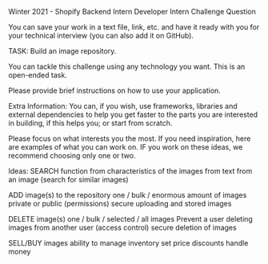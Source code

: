 Winter 2021 - Shopify Backend Intern
Developer Intern Challenge Question

You can save your work in a text file, link, etc. and have it ready with you for your technical interview (you can also add it on GitHub). 

TASK: Build an image repository.

You can tackle this challenge using any technology you want. This is an open-ended task.

Please provide brief instructions on how to use your application.

Extra Information: You can, if you wish, use frameworks, libraries and external dependencies to help you get faster to the parts you are interested in building, if this helps you; or start from scratch.

Please focus on what interests you the most. If you need inspiration, here are examples of what you can work on. IF you work on these ideas, we recommend choosing only one or two.

Ideas:
SEARCH function
from characteristics of the images
from text
from an image (search for similar images)


ADD image(s) to the repository
one / bulk / enormous amount of images
private or public (permissions)
secure uploading and stored images


DELETE image(s)
one / bulk / selected / all images
Prevent a user deleting images from another user (access control)
secure deletion of images


SELL/BUY images
ability to manage inventory
set price
discounts
handle money

